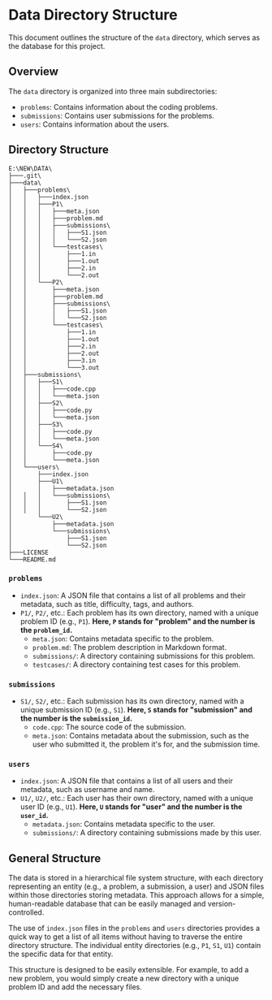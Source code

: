 # Data Directory Structure

This document outlines the structure of the `data` directory, which serves as the database for this project.

## Overview

The `data` directory is organized into three main subdirectories:

- `problems`: Contains information about the coding problems.
- `submissions`: Contains user submissions for the problems.
- `users`: Contains information about the users.

## Directory Structure

```
E:\NEW\DATA\
├───.git\
├───data\
│   ├───problems\
│   │   ├───index.json
│   │   ├───P1\
│   │   │   ├───meta.json
│   │   │   ├───problem.md
│   │   │   ├───submissions\
│   │   │   │   ├───S1.json
│   │   │   │   └───S2.json
│   │   │   └───testcases\
│   │   │       ├───1.in
│   │   │       ├───1.out
│   │   │       ├───2.in
│   │   │       └───2.out
│   │   └───P2\
│   │       ├───meta.json
│   │       ├───problem.md
│   │       ├───submissions\
│   │       │   ├───S1.json
│   │       │   └───S2.json
│   │       └───testcases\
│   │           ├───1.in
│   │           ├───1.out
│   │           ├───2.in
│   │           ├───2.out
│   │           ├───3.in
│   │           └───3.out
│   ├───submissions\
│   │   ├───S1\
│   │   │   ├───code.cpp
│   │   │   └───meta.json
│   │   ├───S2\
│   │   │   ├───code.py
│   │   │   └───meta.json
│   │   ├───S3\
│   │   │   ├───code.py
│   │   │   └───meta.json
│   │   └───S4\
│   │       ├───code.py
│   │       └───meta.json
│   └───users\
│       ├───index.json
│       ├───U1\
│       │   ├───metadata.json
│   │   │   └───submissions\
│   │   │       ├───S1.json
│   │   │       └───S2.json
│       └───U2\
│           ├───metadata.json
│           └───submissions\
│               ├───S1.json
│               └───S2.json
├───LICENSE
└───README.md
```

### `problems`

- `index.json`: A JSON file that contains a list of all problems and their metadata, such as title, difficulty, tags, and authors.
- `P1/`, `P2/`, etc.: Each problem has its own directory, named with a unique problem ID (e.g., `P1`). **Here, `P` stands for "problem" and the number is the `problem_id`.**
    - `meta.json`: Contains metadata specific to the problem.
    - `problem.md`: The problem description in Markdown format.
    - `submissions/`: A directory containing submissions for this problem.
    - `testcases/`: A directory containing test cases for this problem.

### `submissions`

- `S1/`, `S2/`, etc.: Each submission has its own directory, named with a unique submission ID (e.g., `S1`). **Here, `S` stands for "submission" and the number is the `submission_id`.**
    - `code.cpp`: The source code of the submission.
    - `meta.json`: Contains metadata about the submission, such as the user who submitted it, the problem it's for, and the submission time.

### `users`

- `index.json`: A JSON file that contains a list of all users and their metadata, such as username and name.
- `U1/`, `U2/`, etc.: Each user has their own directory, named with a unique user ID (e.g., `U1`). **Here, `U` stands for "user" and the number is the `user_id`.**
    - `metadata.json`: Contains metadata specific to the user.
    - `submissions/`: A directory containing submissions made by this user.

## General Structure

The data is stored in a hierarchical file system structure, with each directory representing an entity (e.g., a problem, a submission, a user) and JSON files within those directories storing metadata. This approach allows for a simple, human-readable database that can be easily managed and version-controlled.

The use of `index.json` files in the `problems` and `users` directories provides a quick way to get a list of all items without having to traverse the entire directory structure. The individual entity directories (e.g., `P1`, `S1`, `U1`) contain the specific data for that entity.

This structure is designed to be easily extensible. For example, to add a new problem, you would simply create a new directory with a unique problem ID and add the necessary files.
